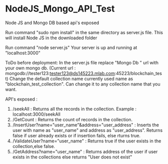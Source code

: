 # NodeJS_Mongo_API_Test
Node JS and Mongo DB based api's exposed


Run command  "sudo npm install" in the same directory as server.js file.
This will install Node JS in the downloaded folder 

Run command "node server.js"
Your server is up and running at "localhost:3000"

ToDo before deployment:
In the server.js file replace "Mongo Db " url with your own mongo db. (Current url : mongodb://tester123:tester123@ds145223.mlab.com:45223/blockchain_test)
Change the default collection name currently used name as "blockchain_test_collection". Can change it to any collection name that you want.

API's exposed :

1. /seekAll 										   : 	Returns all the records in the collection. Example : localhost:3000/seekAll
2. /GetCount 										   : 	Returns the count of records in the collection.
3. /InsertUser?name="user_name"&address="user_address" :	Inserts the user with name as "user_name" and address as "user_address". Returns false if user already exists or if 															insertion fails, else rturns true.
4. /ValidateUser?name="user_name"					   :    Returns true if the user exists in the collection,else false.
5. /GetAddress?name="user_name"						   :    Returns address of the user if user exists in the collections else returns "User does not exist"